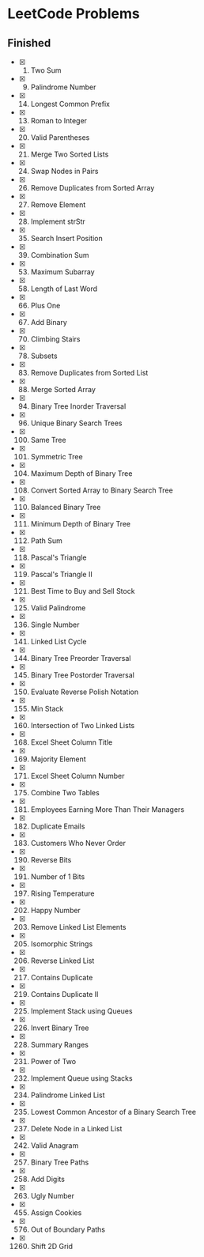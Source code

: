 # LeetCode Problems

## Finished

- [x] 1. Two Sum
- [x] 9. Palindrome Number
- [x] 14. Longest Common Prefix
- [x] 13. Roman to Integer
- [x] 20. Valid Parentheses
- [x] 21. Merge Two Sorted Lists
- [x] 24. Swap Nodes in Pairs
- [x] 26. Remove Duplicates from Sorted Array
- [x] 27. Remove Element
- [x] 28. Implement strStr
- [x] 35. Search Insert Position
- [x] 39. Combination Sum
- [x] 53. Maximum Subarray
- [x] 58. Length of Last Word
- [x] 66. Plus One
- [x] 67. Add Binary
- [x] 70. Climbing Stairs
- [x] 78. Subsets
- [x] 83. Remove Duplicates from Sorted List
- [x] 88. Merge Sorted Array
- [x] 94. Binary Tree Inorder Traversal
- [x] 96. Unique Binary Search Trees
- [x] 100. Same Tree
- [x] 101. Symmetric Tree
- [x] 104. Maximum Depth of Binary Tree
- [x] 108. Convert Sorted Array to Binary Search Tree
- [x] 110. Balanced Binary Tree
- [x] 111. Minimum Depth of Binary Tree
- [x] 112. Path Sum
- [x] 118. Pascal's Triangle
- [x] 119. Pascal's Triangle II
- [x] 121. Best Time to Buy and Sell Stock
- [x] 125. Valid Palindrome
- [x] 136. Single Number
- [x] 141. Linked List Cycle
- [x] 144. Binary Tree Preorder Traversal
- [x] 145. Binary Tree Postorder Traversal
- [x] 150. Evaluate Reverse Polish Notation
- [x] 155. Min Stack
- [x] 160. Intersection of Two Linked Lists
- [x] 168. Excel Sheet Column Title
- [x] 169. Majority Element
- [x] 171. Excel Sheet Column Number
- [x] 175. Combine Two Tables
- [x] 181. Employees Earning More Than Their Managers
- [x] 182. Duplicate Emails
- [x] 183. Customers Who Never Order
- [x] 190. Reverse Bits
- [x] 191. Number of 1 Bits
- [x] 197. Rising Temperature
- [x] 202. Happy Number
- [x] 203. Remove Linked List Elements
- [x] 205. Isomorphic Strings
- [x] 206. Reverse Linked List
- [x] 217. Contains Duplicate
- [x] 219. Contains Duplicate II
- [x] 225. Implement Stack using Queues
- [x] 226. Invert Binary Tree
- [x] 228. Summary Ranges
- [x] 231. Power of Two
- [x] 232. Implement Queue using Stacks
- [x] 234. Palindrome Linked List
- [x] 235. Lowest Common Ancestor of a Binary Search Tree
- [x] 237. Delete Node in a Linked List
- [x] 242. Valid Anagram
- [x] 257. Binary Tree Paths
- [x] 258. Add Digits
- [x] 263. Ugly Number
- [x] 455. Assign Cookies
- [x] 576. Out of Boundary Paths
- [x] 1260. Shift 2D Grid
